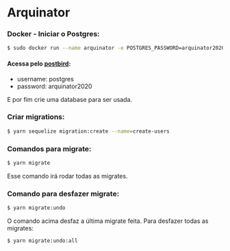 # Arquinator

### Docker - Iniciar o Postgres:

```sh
$ sudo docker run --name arquinator -e POSTGRES_PASSWORD=arquinator2020 -p 5432:5432 -d postgres
```

#### Acessa pelo [postbird](https://www.electronjs.org/apps/postbird):

-   username: postgres
-   password: arquinator2020

E por fim crie uma database para ser usada.

### Criar migrations:

```sh
$ yarn sequelize migration:create --name=create-users
```

### Comandos para migrate:

```sh
$ yarn migrate
```

Esse comando irá rodar todas as migrates.

### Comando para desfazer migrate:

```sh
$ yarn migrate:undo
```

O comando acima desfaz a última migrate feita. Para desfazer todas as migrates:

```sh
$ yarn migrate:undo:all
```
